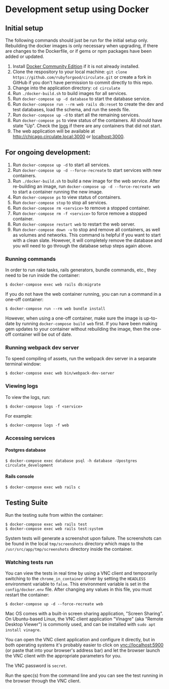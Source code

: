 # Development setup using Docker

## Initial setup
The following commands should just be run for the initial setup only. Rebuilding
the docker images is only necessary when upgrading, if there are changes to the
Dockerfile, or if gems or npm packages have been added or updated.
1. Install [Docker Community Edition](https://docs.docker.com/install/) if it
   is not already installed.
3. Clone the respository to your local machine: `git clone
   https://github.com/rubyforgood/circulate.git` or create a fork in GitHub if
   you don't have permission to commit directly to this repo.
4. Change into the application directory: `cd circulate`
5. Run `./docker-build.sh` to build images for all services.
6. Run `docker-compose up -d database` to start the database service.
7. Run `docker-compose run --rm web rails db:reset` to create the dev and test
   databases, load the schema, and run the seeds file.
8. Run `docker-compose up -d` to start all the remaining services.
9. Run `docker-compose ps` to view status of the containers. All should have
   state "Up". Check the [logs](#viewing-logs) if there are any containers that
   did not start.
10. The web application will be available at http://chicago.circulate.local:3000 or [localhost:3000](http://localhost:3000).

## For ongoing development:
1. Run `docker-compose up -d` to start all services.
1. Run `docker-compose up -d --force-recreate` to start services with new
   containers.
1. Run `./docker-build.sh` to build a new image for the web service.
   After re-building an image, run `docker-compose up -d --force-recreate web`
   to start a container running the new image.
5. Run `docker-compose ps` to view status of containers.
1. Run `docker-compose stop` to stop all services.
1. Run `docker-compose rm <service>` to remove a stopped container.
1. Run `docker-compose rm -f <service>` to force remove a stopped container.
1. Run `docker-compose restart web` to restart the web server.
4. Run `docker-compose down -v` to stop and remove all containers, as well as
   volumes and networks. This command is helpful if you want to start with a
   clean slate.  However, it will completely remove the database and you will
   need to go through the database setup steps again above.

### Running commands
In order to run rake tasks, rails generators, bundle commands, etc., they need to be run inside the container:
```
$ docker-compose exec web rails db:migrate
```

If you do not have the web container running, you can run a command in a one-off container:

```
$ docker-compose run --rm web bundle install
```

However, when using a one-off container, make sure the image is up-to-date by
running `docker-compose build web` first.  If you have been making gem updates
to your container without rebuilding the image, then the one-off container will
be out of date.

### Running webpack dev server
To speed compiling of assets, run the webpack dev server in a separate terminal
window:

```
$ docker-compose exec web bin/webpack-dev-server
```

### Viewing logs
To view the logs, run:
```
$ docker-compose logs -f <service>
```

For example:
```
$ docker-compose logs -f web
```

### Accessing services
#### Postgres database
```
$ docker-compose exec database psql -h database -Upostgres circulate_development
```

#### Rails console
```
$ docker-compose exec web rails c
```

## Testing Suite
Run the testing suite from within the container:

```
$ docker-compose exec web rails test
$ docker-compose exec web rails test:system
```

System tests will generate a screenshot upon failure. The screenshots can be
found in the local `tmp/screenshots` directory which maps to the
`/usr/src/app/tmp/screenshots` directory inside the container.

### Watching tests run

You can view the tests in real time by using a VNC client and temporarily
switching to the `chrome_in_container` driver by setting the `HEADLESS`
environment variable to `false`. This environment variable is set in the
`config/docker.env` file. After changing any values in this file, you must
restart the container:

```
$ docker-compose up -d --force-recreate web
```

Mac OS comes with a built-in screen sharing application, "Screen Sharing".
On Ubuntu-based Linux, the VNC client application "Vinagre" (aka "Remote Desktop Viewer")
is commonly used, and can be installed with `sudo apt install vinagre`.

You can open the VNC client application and configure it directly, but in both operating systems
it's probably easier to click on [vnc://localhost:5900](vnc://localhost:5900)
(or paste that into your browser's address bar) and let the browser launch the VNC client with
 the appropriate parameters for you.

The VNC password is `secret`.

Run the spec(s) from the command line and you can see the test running in the browser through the VNC client.

